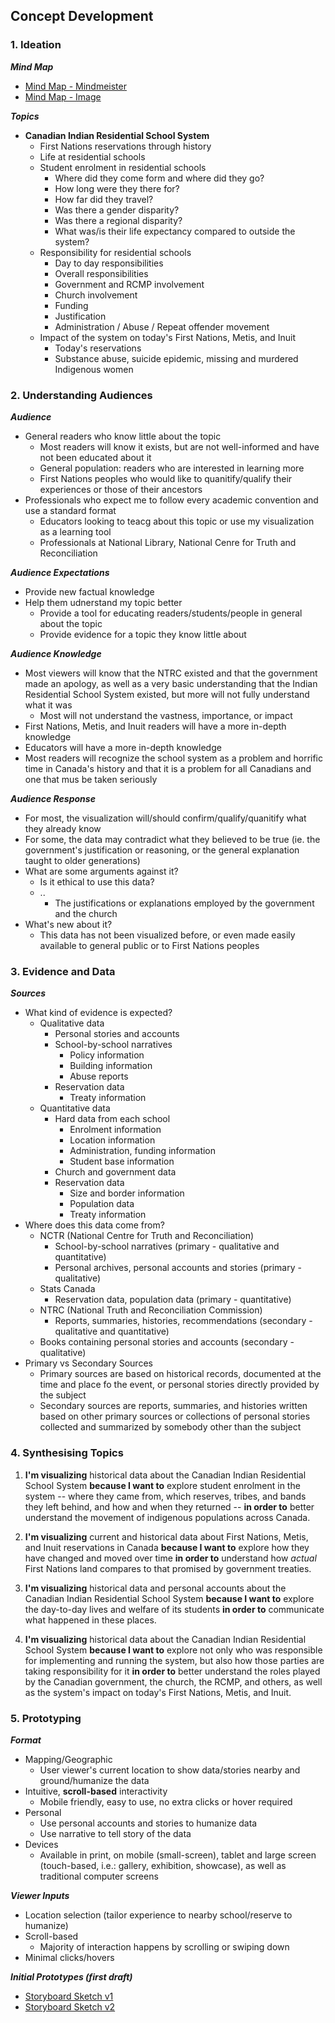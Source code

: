 ## Concept Development

### 1. Ideation
***Mind Map***
* [Mind Map - Mindmeister](https://mm.tt/842499379?t=MQToixeKBh)
* [Mind Map - Image](https://github.com/svickars/thesis/blob/master/writing/mindMap.png)


***Topics***
* **Canadian Indian Residential School System**
    *  First Nations reservations through history
    *  Life at residential schools
    *  Student enrolment in residential schools
        *  Where did they come form and where did they go?
        *  How long were they there for?
        *  How far did they travel?
        *  Was there a gender disparity?
        *  Was there a regional disparity?
        *  What was/is their life expectancy compared to outside the system?
    *  Responsibility for residential schools
        *  Day to day responsibilities
        *  Overall responsibilities
        *  Government and RCMP involvement
        *  Church involvement
        *  Funding
        *  Justification
        *  Administration / Abuse / Repeat offender movement
    *  Impact of the system on today's First Nations, Metis, and Inuit
        *  Today's reservations
        *  Substance abuse, suicide epidemic, missing and murdered Indigenous women


### 2. Understanding Audiences
***Audience***
* General readers who know little about the topic
    *  Most readers will know it exists, but are not well-informed and have not been educated about it
    *  General population: readers who are interested in learning more
    *  First Nations peoples who would like to quanitify/qualify their experiences or those of their ancestors
*  Professionals who expect me to follow every academic convention and use a standard format
    *  Educators looking to teacg about this topic or use my visualization as a learning tool
    *  Professionals at National Library, National Cenre for Truth and Reconciliation
    

***Audience Expectations***
* Provide new factual knowledge
* Help them udnerstand my topic better
    *  Provide a tool for educating readers/students/people in general about the topic
    *  Provide evidence for a topic they know little about


***Audience Knowledge***
* Most viewers will know that the NTRC existed and that the government made an apology, as well as a very basic understanding that the Indian Residential School System existed, but more will not fully understand what it was
    *  Most will not understand the vastness, importance, or impact
* First Nations, Metis, and Inuit readers will have a more in-depth knowledge
* Educators will have a more in-depth knowledge
* Most readers will recognize the school system as a problem and horrific time in Canada's history and that it is a problem for all Canadians and one that mus be taken seriously
 

***Audience Response***
* For most, the visualization will/should confirm/qualify/quanitify what they already know
* For some, the data may contradict what they believed to be true (ie. the government's justification or reasoning, or the general explanation taught to older generations)
* What are some arguments against it?
    *  Is it ethical to use this data?
    *  ..
        *  The justifications or explanations employed by the government and the church
*  What's new about it?
    *  This data has not been visualized before, or even made easily available to general public or to First Nations peoples


### 3. Evidence and Data
***Sources***
* What kind of evidence is expected?
    *  Qualitative data
        *  Personal stories and accounts
        *  School-by-school narratives
            *  Policy information
            *  Building information
            *  Abuse reports
        *  Reservation data
            *  Treaty information
    *  Quantitative data
        *  Hard data from each school
            *  Enrolment information
            *  Location information
            *  Administration, funding information
            *  Student base information
        *  Church and government data
        *  Reservation data
            *  Size and border information
            *  Population data
            *  Treaty information
* Where does this data come from?
    *  NCTR (National Centre for Truth and Reconciliation)
        *  School-by-school narratives (primary - qualitative and quantitative)
        *  Personal archives, personal accounts and stories (primary - qualitative)
    *  Stats Canada
        *  Reservation data, population data (primary - quantitative)
    *  NTRC (National Truth and Reconciliation Commission)
        *  Reports, summaries, histories, recommendations (secondary - qualitative and quantitative)
    *  Books containing personal stories and accounts (secondary - qualitative)
*  Primary vs Secondary Sources
    *  Primary sources are based on historical records, documented at the time and place fo the event, or personal stories directly provided by the subject
    *  Secondary sources are reports, summaries, and histories written based on other primary sources or collections of personal stories collected and summarized by somebody other than the subject


### 4. Synthesising Topics

1. **I'm visualizing** historical data about the Canadian Indian Residential School System **because I want to** explore student enrolment in the system -- where they came from, which reserves, tribes, and bands they left behind, and how and when they returned -- **in order to** better understand the movement of indigenous populations across Canada.

2. **I'm visualizing** current and historical data about First Nations, Metis, and Inuit reservations in Canada **because I want to** explore how they have changed and moved over time **in order to** understand how *actual* First Nations land compares to that promised by government treaties.

3. **I'm visualizing** historical data and personal accounts about the Canadian Indian Residential School System **because I want to** explore the day-to-day lives and welfare of its students **in order to** communicate what happened in these places.

4. **I'm visualizing** historical data about the Canadian Indian Residential School System **because I want to** explore not only who was responsible for implementing and running the system, but also how those parties are taking responsibility for it **in order to** better understand the roles played by the Canadian government, the church, the RCMP, and others, as well as the system's impact on today's First Nations, Metis, and Inuit.


### 5. Prototyping

***Format***
*  Mapping/Geographic
    *  User viewer's current location to show data/stories nearby and ground/humanize the data
*  Intuitive, **scroll-based** interactivity
    *  Mobile friendly, easy to use, no extra clicks or hover required
*  Personal
    *  Use personal accounts and stories to humanize data
    *  Use narrative to tell story of the data
*  Devices
    *  Available in print, on mobile (small-screen), tablet and large screen (touch-based, i.e.: gallery, exhibition, showcase), as well as traditional computer screens

***Viewer Inputs***
*  Location selection (tailor experience to nearby school/reserve to humanize)
*  Scroll-based
    *  Majority of interaction happens by scrolling or swiping down
*  Minimal clicks/hovers

***Initial Prototypes (first draft)***
*  [Storyboard Sketch v1](https://github.com/svickars/thesis/blob/master/writing/sketch1-storyboard.jpg)
*  [Storyboard Sketch v2](https://github.com/svickars/thesis/blob/master/writing/sketch2-outline.jpg)